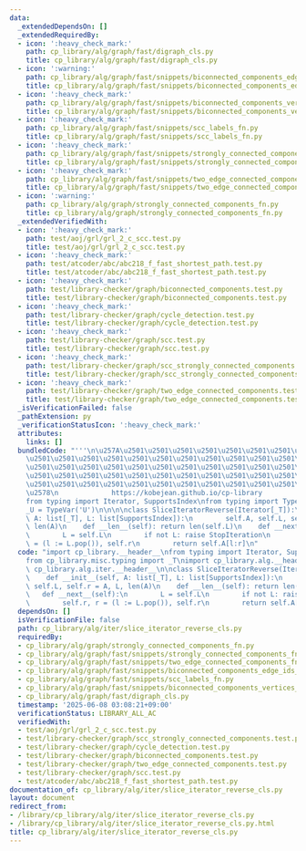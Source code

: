 ```yaml
---
data:
  _extendedDependsOn: []
  _extendedRequiredBy:
  - icon: ':heavy_check_mark:'
    path: cp_library/alg/graph/fast/digraph_cls.py
    title: cp_library/alg/graph/fast/digraph_cls.py
  - icon: ':warning:'
    path: cp_library/alg/graph/fast/snippets/biconnected_components_edge_ids_fn.py
    title: cp_library/alg/graph/fast/snippets/biconnected_components_edge_ids_fn.py
  - icon: ':heavy_check_mark:'
    path: cp_library/alg/graph/fast/snippets/biconnected_components_vertices_fn.py
    title: cp_library/alg/graph/fast/snippets/biconnected_components_vertices_fn.py
  - icon: ':heavy_check_mark:'
    path: cp_library/alg/graph/fast/snippets/scc_labels_fn.py
    title: cp_library/alg/graph/fast/snippets/scc_labels_fn.py
  - icon: ':heavy_check_mark:'
    path: cp_library/alg/graph/fast/snippets/strongly_connected_components_fn.py
    title: cp_library/alg/graph/fast/snippets/strongly_connected_components_fn.py
  - icon: ':heavy_check_mark:'
    path: cp_library/alg/graph/fast/snippets/two_edge_connected_components_fn.py
    title: cp_library/alg/graph/fast/snippets/two_edge_connected_components_fn.py
  - icon: ':warning:'
    path: cp_library/alg/graph/strongly_connected_components_fn.py
    title: cp_library/alg/graph/strongly_connected_components_fn.py
  _extendedVerifiedWith:
  - icon: ':heavy_check_mark:'
    path: test/aoj/grl/grl_2_c_scc.test.py
    title: test/aoj/grl/grl_2_c_scc.test.py
  - icon: ':heavy_check_mark:'
    path: test/atcoder/abc/abc218_f_fast_shortest_path.test.py
    title: test/atcoder/abc/abc218_f_fast_shortest_path.test.py
  - icon: ':heavy_check_mark:'
    path: test/library-checker/graph/biconnected_components.test.py
    title: test/library-checker/graph/biconnected_components.test.py
  - icon: ':heavy_check_mark:'
    path: test/library-checker/graph/cycle_detection.test.py
    title: test/library-checker/graph/cycle_detection.test.py
  - icon: ':heavy_check_mark:'
    path: test/library-checker/graph/scc.test.py
    title: test/library-checker/graph/scc.test.py
  - icon: ':heavy_check_mark:'
    path: test/library-checker/graph/scc_strongly_connected_components.test.py
    title: test/library-checker/graph/scc_strongly_connected_components.test.py
  - icon: ':heavy_check_mark:'
    path: test/library-checker/graph/two_edge_connected_components.test.py
    title: test/library-checker/graph/two_edge_connected_components.test.py
  _isVerificationFailed: false
  _pathExtension: py
  _verificationStatusIcon: ':heavy_check_mark:'
  attributes:
    links: []
  bundledCode: "'''\n\u257A\u2501\u2501\u2501\u2501\u2501\u2501\u2501\u2501\u2501\u2501\
    \u2501\u2501\u2501\u2501\u2501\u2501\u2501\u2501\u2501\u2501\u2501\u2501\u2501\
    \u2501\u2501\u2501\u2501\u2501\u2501\u2501\u2501\u2501\u2501\u2501\u2501\u2501\
    \u2501\u2501\u2501\u2501\u2501\u2501\u2501\u2501\u2501\u2501\u2501\u2501\u2501\
    \u2501\u2501\u2501\u2501\u2501\u2501\u2501\u2501\u2501\u2501\u2501\u2501\u2501\
    \u2578\n             https://kobejean.github.io/cp-library               \n'''\n\
    from typing import Iterator, SupportsIndex\nfrom typing import TypeVar\n_T = TypeVar('T')\n\
    _U = TypeVar('U')\n\n\n\nclass SliceIteratorReverse(Iterator[_T]):\n    def __init__(self,\
    \ A: list[_T], L: list[SupportsIndex]):\n        self.A, self.L, self.r = A, L,\
    \ len(A)\n    def __len__(self): return len(self.L)\n    def __next__(self):\n\
    \        L = self.L\n        if not L: raise StopIteration\n        self.r, r\
    \ = (l := L.pop()), self.r\n        return self.A[l:r]\n"
  code: "import cp_library.__header__\nfrom typing import Iterator, SupportsIndex\n\
    from cp_library.misc.typing import _T\nimport cp_library.alg.__header__\nimport\
    \ cp_library.alg.iter.__header__\n\nclass SliceIteratorReverse(Iterator[_T]):\n\
    \    def __init__(self, A: list[_T], L: list[SupportsIndex]):\n        self.A,\
    \ self.L, self.r = A, L, len(A)\n    def __len__(self): return len(self.L)\n \
    \   def __next__(self):\n        L = self.L\n        if not L: raise StopIteration\n\
    \        self.r, r = (l := L.pop()), self.r\n        return self.A[l:r]"
  dependsOn: []
  isVerificationFile: false
  path: cp_library/alg/iter/slice_iterator_reverse_cls.py
  requiredBy:
  - cp_library/alg/graph/strongly_connected_components_fn.py
  - cp_library/alg/graph/fast/snippets/strongly_connected_components_fn.py
  - cp_library/alg/graph/fast/snippets/two_edge_connected_components_fn.py
  - cp_library/alg/graph/fast/snippets/biconnected_components_edge_ids_fn.py
  - cp_library/alg/graph/fast/snippets/scc_labels_fn.py
  - cp_library/alg/graph/fast/snippets/biconnected_components_vertices_fn.py
  - cp_library/alg/graph/fast/digraph_cls.py
  timestamp: '2025-06-08 03:08:21+09:00'
  verificationStatus: LIBRARY_ALL_AC
  verifiedWith:
  - test/aoj/grl/grl_2_c_scc.test.py
  - test/library-checker/graph/scc_strongly_connected_components.test.py
  - test/library-checker/graph/cycle_detection.test.py
  - test/library-checker/graph/biconnected_components.test.py
  - test/library-checker/graph/two_edge_connected_components.test.py
  - test/library-checker/graph/scc.test.py
  - test/atcoder/abc/abc218_f_fast_shortest_path.test.py
documentation_of: cp_library/alg/iter/slice_iterator_reverse_cls.py
layout: document
redirect_from:
- /library/cp_library/alg/iter/slice_iterator_reverse_cls.py
- /library/cp_library/alg/iter/slice_iterator_reverse_cls.py.html
title: cp_library/alg/iter/slice_iterator_reverse_cls.py
---
```

